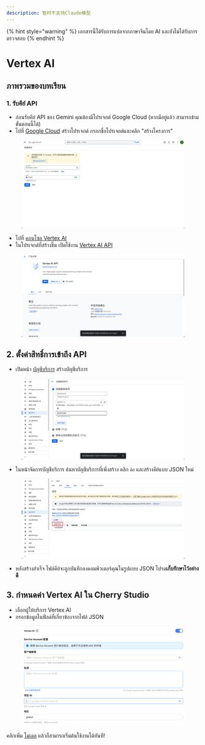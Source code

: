 ```yaml
---
description: 暂时不支持Claude模型
---
```


{% hint style="warning" %}
เอกสารนี้ได้รับการแปลจากภาษาจีนโดย AI และยังไม่ได้รับการตรวจสอบ
{% endhint %}

# Vertex AI

## ภาพรวมของบทเรียน

### 1. รับคีย์ API

* ก่อนรับคีย์ API ของ Gemini คุณต้องมีโปรเจกต์ Google Cloud (หากมีอยู่แล้ว สามารถข้ามขั้นตอนนี้ได้)
* ไปที่ [Google Cloud](https://console.cloud.google.com/projectcreate) สร้างโปรเจกต์ กรอกชื่อโปรเจกต์และคลิก "สร้างโครงการ"

<figure><img src="../../.gitbook/assets/image (1).png" alt=""><figcaption></figcaption></figure>

* ไปที่ [คอนโซล Vertex AI](https://console.cloud.google.com/vertex-ai)
* ในโปรเจกต์ที่สร้างขึ้น เปิดใช้งาน [Vertex AI API](https://console.cloud.google.com/apis/library/aiplatform.googleapis.com?inv=1\&invt=Ab0iBA)

<figure><img src="../../.gitbook/assets/image (78).png" alt=""><figcaption></figcaption></figure>

## 2. ตั้งค่าสิทธิ์การเข้าถึง API

* เปิดหน้า [บัญชีบริการ](https://console.cloud.google.com/iam-admin/serviceaccounts) สร้างบัญชีบริการ

<figure><img src="../../.gitbook/assets/image (79).png" alt=""><figcaption></figcaption></figure>

* ในหน้าจัดการบัญชีบริการ ค้นหาบัญชีบริการที่เพิ่งสร้าง คลิก `คีย์` และสร้างคีย์แบบ JSON ใหม่

<figure><img src="../../.gitbook/assets/image (80).png" alt=""><figcaption></figcaption></figure>

* หลังสร้างสำเร็จ ไฟล์คีย์จะถูกบันทึกลงคอมพิวเตอร์คุณในรูปแบบ JSON โปรด**เก็บรักษาไว้อย่างดี**

## 3. กำหนดค่า Vertex AI ใน Cherry Studio

* เลือกผู้ให้บริการ Vertex AI
* กรอกข้อมูลในฟิลด์ที่เกี่ยวข้องจากไฟล์ JSON

<figure><img src="../../.gitbook/assets/image (81).png" alt=""><figcaption></figcaption></figure>

คลิกเพิ่ม [โมเดล](https://console.cloud.google.com/vertex-ai/model-garden) แล้วก็สามารถเริ่มต้นใช้งานได้ทันที!